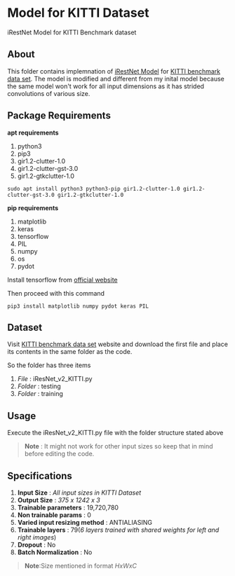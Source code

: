 # Model for KITTI Dataset

iRestNet Model for KITTI Benchmark dataset

## About

This folder contains implemnation of [iRestNet Model](https://arxiv.org/abs/1712.01039) for [KITTI benchmark data set](http://www.cvlibs.net/datasets/kitti/eval_scene_flow.php). The model is modified and different from my inital model because the same model won't work for all input dimensions as it has strided convolutions of various size.

## Package Requirements 

**apt requirements**

1. python3
2. pip3
4. gir1.2-clutter-1.0 
5. gir1.2-clutter-gst-3.0 
6. gir1.2-gtkclutter-1.0 
```
sudo apt install python3 python3-pip gir1.2-clutter-1.0 gir1.2-clutter-gst-3.0 gir1.2-gtkclutter-1.0
```

**pip requirements**

1. matplotlib
2. keras
3. tensorflow
4. PIL
5. numpy
6. os
7. pydot

Install tensorflow from [official website](https://www.tensorflow.org/install)

Then proceed with this command
```
pip3 install matplotlib numpy pydot keras PIL 
```

## Dataset

Visit [KITTI benchmark data set](http://www.cvlibs.net/datasets/kitti/eval_scene_flow.php) website and download the first file and place its contents in the same folder as the code.

So the folder has three items 
1. *File* : iResNet_v2_KITTI.py
2. *Folder* : testing 
3. *Folder* : training

## Usage

Execute the iResNet_v2_KITTI.py file with the folder structure stated above 
> **Note** : It might not work for other input sizes so keep that in mind before editing the code.

## Specifications

1. **Input Size** : *All input sizes in KITTI Dataset*
2. **Output Size** : *375 x 1242 x 3*
3. **Trainable parameters** : 19,720,780
4. **Non trainable params** : 0
5. **Varied input resizing method** : ANTIALIASING
6. **Trainable layers** : 79(*6 layers trained with shared weights for left and right images*)
7. **Dropout** : No 
8. **Batch Normalization** : No

> **Note**:Size mentioned in format *HxWxC*

